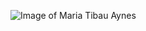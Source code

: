 ![Image of Maria Tibau Aynes](https://media-exp1.licdn.com/dms/image/C5603AQGE0_H8e_th2g/profile-displayphoto-shrink_200_200/0/1517434602280?e=1612396800&v=beta&t=HBpoDg0mw9kPmd81uuuazkS51i47DOrH1VRaCR6rXX8)
